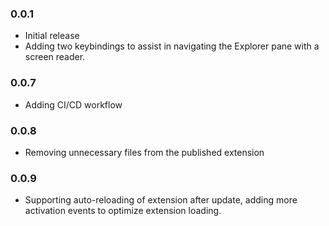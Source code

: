 ### 0.0.1

- Initial release
- Adding two keybindings to assist in navigating the Explorer pane with a screen reader.

### 0.0.7

- Adding CI/CD workflow

### 0.0.8

- Removing unnecessary files from the published extension

### 0.0.9

- Supporting auto-reloading of extension after update, adding more activation events to optimize extension loading.